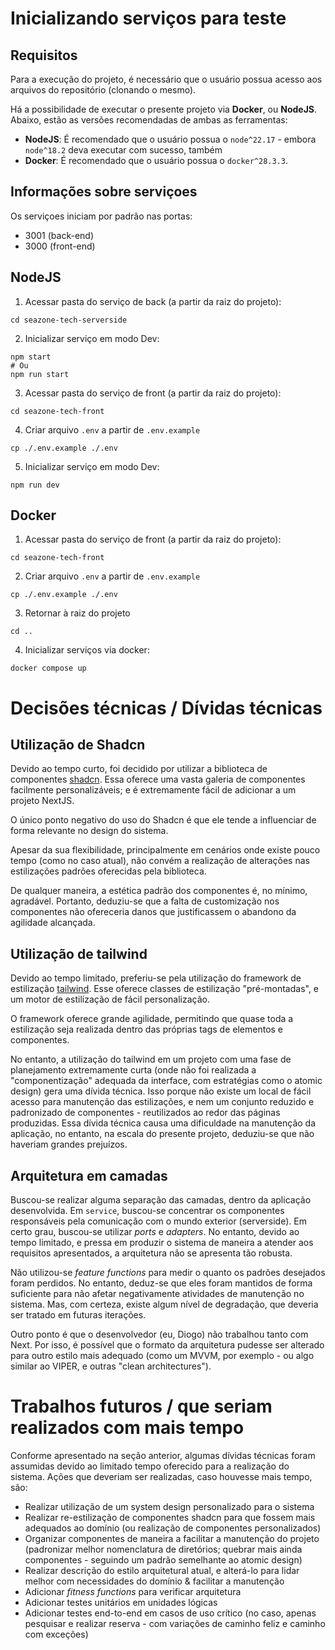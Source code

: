 # Inicializando serviços para teste

## Requisitos

Para a execução do projeto, é necessário que o usuário possua acesso aos arquivos do repositório (clonando o mesmo).

Há a possibilidade de executar o presente projeto via **Docker**, ou **NodeJS**. Abaixo, estão as versões recomendadas de ambas as ferramentas:

- **NodeJS**: É recomendado que o usuário possua o `node^22.17` - embora `node^18.2` deva executar com sucesso, também
- **Docker**: É recomendado que o usuário possua o `docker^28.3.3`.

## Informações sobre serviçoes

Os serviçoes iniciam por padrão nas portas:
- 3001 (back-end)
- 3000 (front-end)

## NodeJS

1. Acessar pasta do serviço de back (a partir da raiz do projeto):

```
cd seazone-tech-serverside
```

2. Inicializar serviço em modo Dev:

```
npm start
# Ou
npm run start
```

3. Acessar pasta do serviço de front (a partir da raiz do projeto):

```
cd seazone-tech-front
```

4. Criar arquivo `.env` a partir de `.env.example`
```
cp ./.env.example ./.env
```

5. Inicializar serviço em modo Dev:

```
npm run dev
```

## Docker

1. Acessar pasta do serviço de front (a partir da raiz do projeto):

```
cd seazone-tech-front
```

2. Criar arquivo `.env` a partir de `.env.example`
```
cp ./.env.example ./.env
```

3. Retornar à raiz do projeto
```
cd ..
```

4. Inicializar serviços via docker:

```
docker compose up
```

# Decisões técnicas / Dívidas técnicas

## Utilização de Shadcn

Devido ao tempo curto, foi decidido por utilizar a biblioteca de componentes [shadcn](https://ui.shadcn.com/). Essa oferece uma vasta galeria de componentes facilmente personalizáveis; e é extremamente fácil de adicionar a um projeto NextJS.

O único ponto negativo do uso do Shadcn é que ele tende a influenciar de forma relevante no design do sistema.

Apesar da sua flexibilidade, principalmente em cenários onde existe pouco tempo (como no caso atual), não convém a realização de alterações nas estilizações padrões oferecidas pela biblioteca.

De qualquer maneira, a estética padrão dos componentes é, no mínimo, agradável. Portanto, deduziu-se que a falta de customização nos componentes não ofereceria danos que justificassem o abandono da agilidade alcançada.

## Utilização de tailwind

Devido ao tempo limitado, preferiu-se pela utilização do framework de estilização [tailwind](https://tailwindcss.com/). Esse oferece classes de estilização "pré-montadas", e um motor de estilização de fácil personalização.

O framework oferece grande agilidade, permitindo que quase toda a estilização seja realizada dentro das próprias tags de elementos e componentes.

No entanto, a utilização do tailwind em um projeto com uma fase de planejamento extremamente curta (onde não foi realizada a "componentização" adequada da interface, com estratégias como o atomic design) gera uma dívida técnica. Isso porque não existe um local de fácil acesso para manutenção das estilizações, e nem um conjunto reduzido e padronizado de componentes - reutilizados ao redor das páginas produzidas. Essa dívida técnica causa uma dificuldade na manutenção da aplicação, no entanto, na escala do presente projeto, deduziu-se que não haveriam grandes prejuízos.

## Arquitetura em camadas

Buscou-se realizar alguma separação das camadas, dentro da aplicação desenvolvida. Em `service`, buscou-se concentrar os componentes responsáveis pela comunicação com o mundo exterior (serverside). Em certo grau, buscou-se utilizar *ports* e *adapters*. No entanto, devido ao tempo limitado, e pressa em produzir o sistema de maneira a atender aos requisitos apresentados, a arquitetura não se apresenta tão robusta.

Não utilizou-se *feature functions* para medir o quanto os padrões desejados foram perdidos. No entanto, deduz-se que eles foram mantidos de forma suficiente para não afetar negativamente atividades de manutenção no sistema. Mas, com certeza, existe algum nível de degradação, que deveria ser tratado em futuras iterações.

Outro ponto é que o desenvolvedor (eu, Diogo) não trabalhou tanto com Next. Por isso, é possível que o formato da arquitetura pudesse ser alterado para outro estilo mais adequado (como um MVVM, por exemplo - ou algo similar ao VIPER, e outras "clean architectures").

# Trabalhos futuros / que seriam realizados com mais tempo

Conforme apresentado na seção anterior, algumas dívidas técnicas foram assumidas devido ao limitado tempo oferecido para a realização do sistema. Ações que deveriam ser realizadas, caso houvesse mais tempo, são:

- Realizar utilização de um system design personalizado para o sistema
- Realizar re-estilização de componentes shadcn para que fossem mais adequados ao domínio (ou realização de componentes personalizados)
- Organizar componentes de maneira a facilitar a manutenção do projeto (padronizar melhor nomenclatura de diretórios; quebrar mais ainda componentes - seguindo um padrão semelhante ao atomic design)
- Realizar descrição do estilo arquitetural atual, e alterá-lo para lidar melhor com necessidades do domínio & facilitar a manutenção
- Adicionar *fitness functions* para verificar arquitetura
- Adicionar testes unitários em unidades lógicas
- Adicionar testes end-to-end em casos de uso crítico (no caso, apenas pesquisar e realizar reserva - com variações de caminho feliz e caminho com exceções)